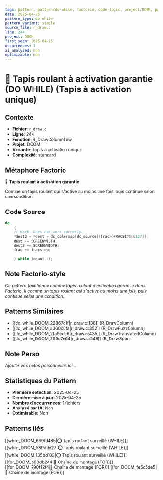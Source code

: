 ```yaml
---
tags: pattern, pattern/do-while, factorio, code-logic, project/DOOM, pattern/variant/simple
date: 2025-04-25
pattern_type: do while
pattern_variant: simple
source_file: r_draw.c
line: 244
project: DOOM
first_seen: 2025-04-25
occurrences: 1
ai_analyzed: non
optimizable: non
---
```


# 🔄 Tapis roulant à activation garantie (DO WHILE) (Tapis à activation unique)

## Contexte
- **Fichier**: `r_draw.c`
- **Ligne**: 244
- **Fonction**: R_DrawColumnLow
- **Projet**: DOOM
- **Variante**: Tapis à activation unique
- **Complexité**: standard

## Métaphore Factorio
🔄 **Tapis roulant à activation garantie**

Comme un tapis roulant qui s'active au moins une fois, puis continue selon une condition.

## Code Source
```c
do 
    {
	// Hack. Does not work corretly.
	*dest2 = *dest = dc_colormap[dc_source[(frac>>FRACBITS)&127]];
	dest += SCREENWIDTH;
	dest2 += SCREENWIDTH;
	frac += fracstep; 

    } while (count--);
```

## Note Factorio-style
*Ce pattern fonctionne comme tapis roulant à activation garantie dans Factorio. Il comme un tapis roulant qui s'active au moins une fois, puis continue selon une condition.*

## Patterns Similaires
- [[do_while_DOOM_22867d1f|r_draw.c:138]] (R_DrawColumn)
- [[do_while_DOOM_a360c0fa|r_draw.c:352]] (R_DrawFuzzColumn)
- [[do_while_DOOM_2fa9cdc6|r_draw.c:435]] (R_DrawTranslatedColumn)
- [[do_while_DOOM_295c7e64|r_draw.c:549]] (R_DrawSpan)

## Note Perso
*Ajouter vos notes personnelles ici...*

## Statistiques du Pattern
- **Première détection**: 2025-04-25
- **Dernière mise à jour**: 2025-04-25
- **Nombre d'occurrences**: 1 fichiers
- **Analysé par IA**: Non
- **Optimisable**: Non

## Patterns liés
[[while_DOOM_669fd485|⭕ Tapis roulant surveillé (WHILE)]]
[[while_DOOM_589dde27|⭕ Tapis roulant surveillé (WHILE)]]
[[while_DOOM_135bd103|⭕ Tapis roulant surveillé (WHILE)]]
[[for_DOOM_b08db244|🔄 Chaîne de montage (FOR)]]
[[for_DOOM_790f12f4|🔄 Chaîne de montage (FOR)]]
[[for_DOOM_fe5c5de5|🔄 Chaîne de montage (FOR)]]
